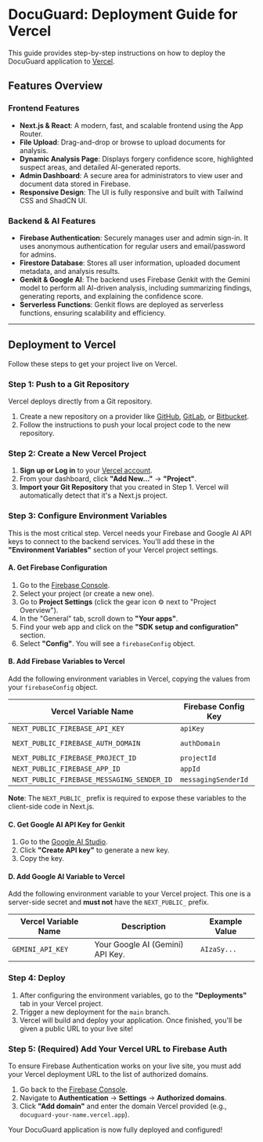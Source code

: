 # DocuGuard: Deployment Guide for Vercel

This guide provides step-by-step instructions on how to deploy the DocuGuard application to [Vercel](https://vercel.com).

## Features Overview

### Frontend Features
- **Next.js & React**: A modern, fast, and scalable frontend using the App Router.
- **File Upload**: Drag-and-drop or browse to upload documents for analysis.
- **Dynamic Analysis Page**: Displays forgery confidence score, highlighted suspect areas, and detailed AI-generated reports.
- **Admin Dashboard**: A secure area for administrators to view user and document data stored in Firebase.
- **Responsive Design**: The UI is fully responsive and built with Tailwind CSS and ShadCN UI.

### Backend & AI Features
- **Firebase Authentication**: Securely manages user and admin sign-in. It uses anonymous authentication for regular users and email/password for admins.
- **Firestore Database**: Stores all user information, uploaded document metadata, and analysis results.
- **Genkit & Google AI**: The backend uses Firebase Genkit with the Gemini model to perform all AI-driven analysis, including summarizing findings, generating reports, and explaining the confidence score.
- **Serverless Functions**: Genkit flows are deployed as serverless functions, ensuring scalability and efficiency.

---

## Deployment to Vercel

Follow these steps to get your project live on Vercel.

### Step 1: Push to a Git Repository

Vercel deploys directly from a Git repository.
1.  Create a new repository on a provider like [GitHub](https://github.com/), [GitLab](https://gitlab.com/), or [Bitbucket](https://bitbucket.org/).
2.  Follow the instructions to push your local project code to the new repository.

### Step 2: Create a New Vercel Project

1.  **Sign up or Log in** to your [Vercel account](https://vercel.com/login).
2.  From your dashboard, click **"Add New..."** -> **"Project"**.
3.  **Import your Git Repository** that you created in Step 1. Vercel will automatically detect that it's a Next.js project.

### Step 3: Configure Environment Variables

This is the most critical step. Vercel needs your Firebase and Google AI API keys to connect to the backend services. You'll add these in the **"Environment Variables"** section of your Vercel project settings.

#### A. Get Firebase Configuration

1.  Go to the [Firebase Console](https://console.firebase.google.com/).
2.  Select your project (or create a new one).
3.  Go to **Project Settings** (click the gear icon ⚙️ next to "Project Overview").
4.  In the "General" tab, scroll down to **"Your apps"**.
5.  Find your web app and click on the **"SDK setup and configuration"** section.
6.  Select **"Config"**. You will see a `firebaseConfig` object.

#### B. Add Firebase Variables to Vercel

Add the following environment variables in Vercel, copying the values from your `firebaseConfig` object.

| Vercel Variable Name                  | Firebase Config Key  | Example Value                       |
| ------------------------------------- | -------------------- | ----------------------------------- |
| `NEXT_PUBLIC_FIREBASE_API_KEY`        | `apiKey`             | `AIzaSy...`                         |
| `NEXT_PUBLIC_FIREBASE_AUTH_DOMAIN`    | `authDomain`         | `your-project-id.firebaseapp.com`   |
| `NEXT_PUBLIC_FIREBASE_PROJECT_ID`     | `projectId`          | `your-project-id`                   |
| `NEXT_PUBLIC_FIREBASE_APP_ID`         | `appId`              | `1:1234...`                         |
| `NEXT_PUBLIC_FIREBASE_MESSAGING_SENDER_ID`| `messagingSenderId`| `1234...`                           |

**Note**: The `NEXT_PUBLIC_` prefix is required to expose these variables to the client-side code in Next.js.

#### C. Get Google AI API Key for Genkit

1.  Go to the [Google AI Studio](https://aistudio.google.com/app/apikey).
2.  Click **"Create API key"** to generate a new key.
3.  Copy the key.

#### D. Add Google AI Variable to Vercel

Add the following environment variable to your Vercel project. This one is a server-side secret and **must not** have the `NEXT_PUBLIC_` prefix.

| Vercel Variable Name | Description                    | Example Value      |
| -------------------- | ------------------------------ | ------------------ |
| `GEMINI_API_KEY`     | Your Google AI (Gemini) API Key. | `AIzaSy...`        |

### Step 4: Deploy

1.  After configuring the environment variables, go to the **"Deployments"** tab in your Vercel project.
2.  Trigger a new deployment for the `main` branch.
3.  Vercel will build and deploy your application. Once finished, you'll be given a public URL to your live site!

### Step 5: (Required) Add Your Vercel URL to Firebase Auth

To ensure Firebase Authentication works on your live site, you must add your Vercel deployment URL to the list of authorized domains.

1.  Go back to the [Firebase Console](https://console.firebase.google.com/).
2.  Navigate to **Authentication** -> **Settings** -> **Authorized domains**.
3.  Click **"Add domain"** and enter the domain Vercel provided (e.g., `docuguard-your-name.vercel.app`).

Your DocuGuard application is now fully deployed and configured!
